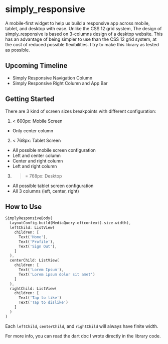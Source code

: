 # simply_responsive

A mobile-first widget to help us build a responsive app across mobile, tablet, and desktop with ease. Unlike the CSS 12 grid system, The design of simply_responsive is based on 3-columns design of a desktop website. This has an advantage of being simpler to use than the CSS 12 grid system, at the cost of reduced possible flexibilities. I try to make this library as tested as possible.

## Upcoming Timeline
- Simply Responsive Navigation Column
- Simply Responsive Right Column and App Bar

## Getting Started
There are 3 kind of screen sizes breakpoints with different configuration:
1. < 600px: Mobile Screen
  - Only center column
2. < 768px: Tablet Screen
  - All possible mobile screen configuration
  - Left and center column
  - Center and right column
  - Left and right column
3. >= 768px: Desktop
  - All possible tablet screen configuration
  - All 3 columns (left, center, right)

## How to Use

```dart
SimplyResponsiveBody(
  LayoutConfig.build(MediaQuery.of(context).size.width),
  leftChild: ListView(
    children: [
      Text('Home'),
      Text('Profile'),
      Text('Sign Out'),
    ]
  ),
  centerChild: ListView(
    children: [
      Text('Lorem Ipsum'),
      Text('Lorem ipsum dolor sit amet')
    ]
  ),
  rightChild: ListView(
    children: [
      Text('Tap to like')
      Text('Tap to dislike')
    ]
  )
)
```

Each `leftChild`, `centerChild`, and `rightChild` will always have finite width. 

For more info, you can read the dart doc I wrote directly in the library code.